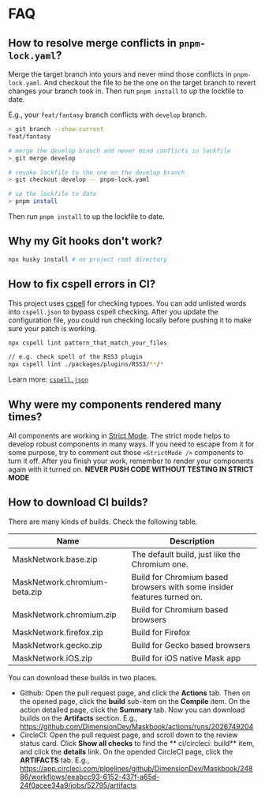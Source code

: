 # FAQ

## How to resolve merge conflicts in `pnpm-lock.yaml`?

Merge the target branch into yours and never mind those conflicts in `pnpm-lock.yaml`. And checkout the file to be the one on the target branch to revert changes your branch took in. Then run `pnpm install` to up the lockfile to date.

E.g., your `feat/fantasy` branch conflicts with `develop` branch.

```bash
> git branch --show-current
feat/fantasy

# merge the develop branch and never mind conflicts in lockfile
> git merge develop

# revoke lockfile to the one on the develop branch
> git checkout develop -- pnpm-lock.yaml

# up the lockfile to date
> pnpm install
```


Then run `pnpm install` to up the lockfile to date.

## Why my Git hooks don't work?

```bash
npx husky install # on project root directory
```

## How to fix cspell errors in CI?

This project uses [cspell](https://github.com/streetsidesoftware/cspell) for checking typoes. You can add unlisted words into `cspell.json` to bypass cspell checking. After you update the configuration file, you could run checking locally before pushing it to make sure your patch is working.

```bash
npx cspell lint pattern_that_match_your_files

// e.g. check spell of the RSS3 plugin
npx cspell lint ./packages/plugins/RSS3/**/*
```

Learn more: [`cspell.json`](https://cspell.org/configuration/#cspelljson)

## Why were my components rendered many times?

All components are working in [Strict Mode](https://reactjs.org/docs/strict-mode.html). The strict mode helps to develop robust components in many ways. If you need to escape from it for some purpose, try to comment out those `<StrictMode />` components to turn it off. After you finish your work, remember to render your components again with it turned on. **NEVER PUSH CODE WITHOUT TESTING IN STRICT MODE**

## How to download CI builds?

There are many kinds of builds. Check the following table.

| Name | Description |
| ---- | ----------- |
| MaskNetwork.base.zip | The default build, just like the Chromium one. |
| MaskNetwork.chromium-beta.zip | Build for Chromium based browsers with some insider features turned on. |
| MaskNetwork.chromium.zip | Build for Chromium based browsers |
| MaskNetwork.firefox.zip | Build for Firefox |
| MaskNetwork.gecko.zip | Build for Gecko based browsers |
| MaskNetwork.iOS.zip | Build for iOS native Mask app |

You can download these builds in two places.

+ Github: Open the pull request page, and click the **Actions** tab. Then on the opened page, click the **build** sub-item on the **Compile** item. On the action detailed page, click the **Summary** tab. Now you can download builds on the **Artifacts** section. E.g., https://github.com/DimensionDev/Maskbook/actions/runs/2026749204
+ CircleCI: Open the pull request page, and scroll down to the review status card. Click **Show all checks** to find the **
ci/circleci: build** item, and click the **details** link. On the opended CircleCI page, click the **ARTIFACTS** tab. E.g., https://app.circleci.com/pipelines/github/DimensionDev/Maskbook/24886/workflows/eeabcc93-6152-437f-a65d-24f0acee34a9/jobs/52795/artifacts
